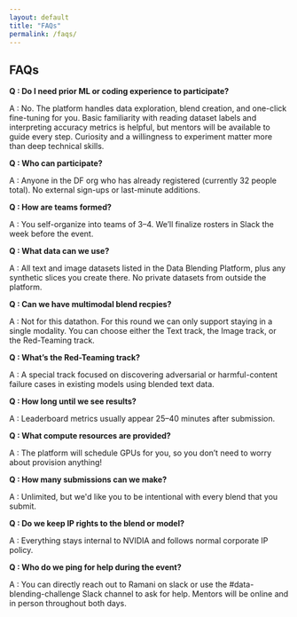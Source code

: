 ```yaml
---
layout: default
title: "FAQs"
permalink: /faqs/
---
```


## FAQs 
**Q : Do I need prior ML or coding experience to participate?**

A : No. The platform handles data exploration, blend creation, and one-click fine-tuning for you. Basic familiarity with reading dataset labels and interpreting accuracy metrics is helpful, but mentors will be available to guide every step. Curiosity and a willingness to experiment matter more than deep technical skills.

**Q : Who can participate?**

A : Anyone in the DF org who has already registered (currently 32 people total). No external sign-ups or last-minute additions.

**Q : How are teams formed?**

A : You self-organize into teams of 3–4. We’ll finalize rosters in Slack the week before the event.

**Q : What data can we use?**

A : All text and image datasets listed in the Data Blending Platform, plus any synthetic slices you create there. No private datasets from outside the platform.

**Q : Can we have multimodal blend recpies?**

A : Not for this datathon. For this round we can only support staying in a single modality. You can choose either the Text track, the Image track, or the Red-Teaming track.

**Q : What’s the Red-Teaming track?**

A : A special track focused on discovering adversarial or harmful-content failure cases in existing models using blended text data.

**Q : How long until we see results?**

A : Leaderboard metrics usually appear 25–40 minutes after submission.

**Q : What compute resources are provided?**

A : The platform  will schedule GPUs for you, so you don’t need to worry about provision anything!

**Q : How many submissions can we make?**

A : Unlimited, but we'd like you to be intentional with every blend that you submit.

**Q : Do we keep IP rights to the blend or model?**

A : Everything stays internal to NVIDIA and follows normal corporate IP policy.

**Q : Who do we ping for help during the event?**

A : You can directly reach out to Ramani on slack or use the #data-blending-challenge Slack channel to ask for help. Mentors will be online and in person throughout both days.
